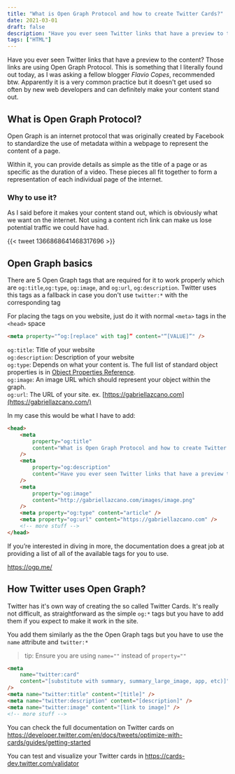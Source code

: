 ```yaml
---
title: "What is Open Graph Protocol and how to create Twitter Cards?"
date: 2021-03-01
draft: false
description: "Have you ever seen Twitter links that have a preview to the content? I'll show you how to do them"
tags: ["HTML"]
---
```


Have you ever seen Twitter links that have a preview to the content? Those links are using Open Graph Protocol. This is something that I literally found out today, as I was asking a fellow blogger _Flavio Copes_, recommended btw. Apparently it is a very common practice but it doesn't get used so often by new web developers and can definitely make your content stand out.

## What is Open Graph Protocol?

Open Graph is an internet protocol that was originally created by Facebook to standardize the use of metadata within a webpage to represent the content of a page.

Within it, you can provide details as simple as the title of a page or as specific as the duration of a video. These pieces all fit together to form a representation of each individual page of the internet.

### Why to use it?

As I said before it makes your content stand out, which is obviously what we want on the internet. Not using a content rich link can make us lose potential traffic we could have had.

{{< tweet 1366868641468317696 >}}

## Open Graph basics

There are 5 Open Graph tags that are required for it to work properly which are `og:title`,`og:type`, `og:image`, and `og:url`, `og:description`. Twitter uses this tags as a fallback in case you don't use `twitter:*` with the corresponding tag

For placing the tags on you website, just do it with normal `<meta>` tags in the `<head>` space

```html
<meta property="“og:[replace" with tag]” content="“[VALUE]”" />
```

`og:title`: Title of your website\
`og:description`: Description of your website\
`og:type`: Depends on what your content is. The full list of standard object properties is in [Object Properties Reference](https://ogp.me/#types).\
`og:image`: An image URL which should represent your object within the graph. \
`og:url`: The URL of your site. ex. [https://gabriellazcano.com](https://gabriellazcano.com/)

In my case this would be what I have to add:

```html
<head>
    <meta
        property="og:title"
        content="What is Open Graph Protocol and how to create Twitter Cards?"
    />
    <meta
        property="og:description"
        content="Have you ever seen Twitter links that have a preview to the content? I'll show you how to do them"
    />
    <meta
        property="og:image"
        content="http://gabriellazcano.com/images/image.png"
    />
    <meta property="og:type" content="article" />
    <meta property="og:url" content="https://gabriellazcano.com" />
    <!-- more stuff -->
</head>
```

If you’re interested in diving in more, the documentation does a great job at providing a list of all of the available tags for you to use.

https://ogp.me/

## How Twitter uses Open Graph?

Twitter has it's own way of creating the so called Twitter Cards. It's really not difficult, as straightforward as the simple `og:*` tags but you have to add them if you expect to make it work in the site.

You add them similarly as the the Open Graph tags but you have to use the `name` attribute and `twitter:*`

> tip: Ensure you are using `name=""` instead of `property=""`

```html
<meta
    name="twitter:card"
    content="[substitute with summary, summary_large_image, app, etc)]"
/>
<meta name="twitter:title" content="[title]" />
<meta name="twitter:description" content="[description]" />
<meta name="twitter:image" content="[link to image]" />
<!-- more stuff -->
```

You can check the full documentation on Twitter cards on https://developer.twitter.com/en/docs/tweets/optimize-with-cards/guides/getting-started

You can test and visualize your Twitter cards in https://cards-dev.twitter.com/validator
